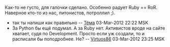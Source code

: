 Как-то не густо, для галочки сделано. Особенно радует Ruby == RoR.
Наверное кто-то из нас, питонистов, потроллил ;).

  - так ты напиши как правильно -- [Тёма](User:JB "wikilink")
    03-Mar-2012 22:22 MSK
  - За Python бы ещё подумал. А за Ruby нет. Активистов вроде на сайте
    хватает, судя по Development. Просто если уж создали, то и
    расписали бы поподробнее. Не? --
    [Virtuos86](User:Virtuos86 "wikilink") 03-Mar-2012 23:25 MSK
